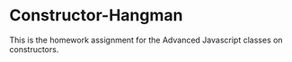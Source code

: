 # Constructor-Hangman
This is the homework assignment for the Advanced Javascript classes on constructors.
